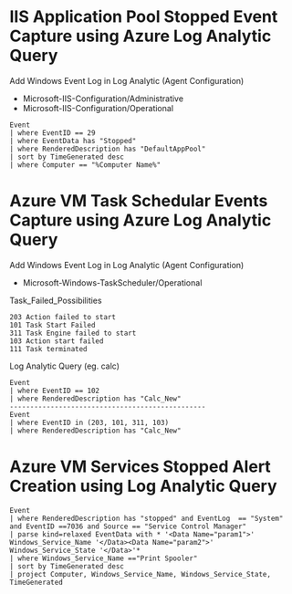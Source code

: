 # IIS Application Pool Stopped Event Capture using Azure Log Analytic Query

  Add Windows Event Log in Log Analytic (Agent Configuration)
   - Microsoft-IIS-Configuration/Administrative
   - Microsoft-IIS-Configuration/Operational    

    Event
    | where EventID == 29
    | where EventData has "Stopped"
    | where RenderedDescription has "DefaultAppPool"
    | sort by TimeGenerated desc
    | where Computer == "%Computer Name%"

# Azure VM Task Schedular Events Capture using Azure Log Analytic Query

  Add Windows Event Log in Log Analytic (Agent Configuration)
  
   - Microsoft-Windows-TaskScheduler/Operational
    
  Task_Failed_Possibilities

    203	Action failed to start
    101	Task Start Failed 
    311	Task Engine failed to start
    103	Action start failed
    111	Task terminated

  Log Analytic Query (eg. calc)
    
    Event
    | where EventID == 102
    | where RenderedDescription has "Calc_New"
    ------------------------------------------------
    Event
    | where EventID in (203, 101, 311, 103)
    | where RenderedDescription has "Calc_New"

# Azure VM Services Stopped Alert Creation using Log Analytic Query

    Event
    | where RenderedDescription has "stopped" and EventLog  == "System" and EventID ==7036 and Source == "Service Control Manager" 
    | parse kind=relaxed EventData with * '<Data Name="param1">' Windows_Service_Name '</Data><Data Name="param2">' Windows_Service_State '</Data>'*
    | where Windows_Service_Name =="Print Spooler"
    | sort by TimeGenerated desc
    | project Computer, Windows_Service_Name, Windows_Service_State, TimeGenerated




